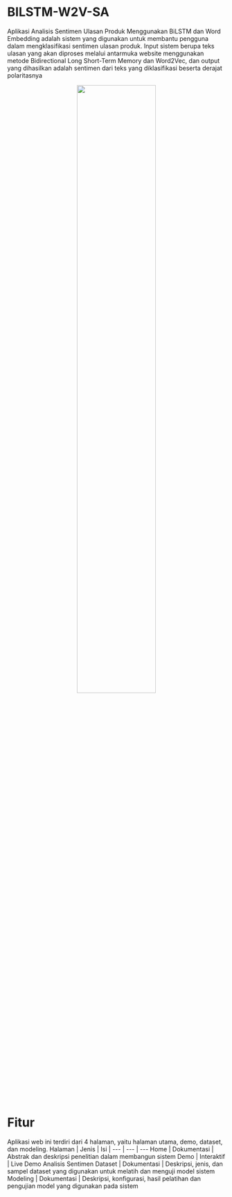 # BILSTM-W2V-SA

Aplikasi Analisis Sentimen Ulasan Produk Menggunakan BiLSTM dan Word Embedding adalah sistem yang digunakan untuk membantu pengguna dalam mengklasifikasi sentimen ulasan produk. Input sistem berupa teks ulasan yang akan diproses melalui antarmuka website menggunakan metode Bidirectional Long Short-Term Memory dan Word2Vec, dan output yang dihasilkan adalah sentimen dari teks yang diklasifikasi beserta derajat polaritasnya

<div align="center">
<img src = https://user-images.githubusercontent.com/86480193/228940549-1b303ce7-5302-4dcb-a6ed-4dba4b146c29.png height="60%" width="60%">
</div>

# Fitur
Aplikasi web ini terdiri dari 4 halaman, yaitu halaman utama, demo, dataset, dan modeling. 
Halaman | Jenis | Isi
| --- | --- | ---
Home | Dokumentasi | Abstrak dan deskripsi penelitian dalam membangun sistem
Demo  | Interaktif | Live Demo Analisis Sentimen
Dataset | Dokumentasi | Deskripsi, jenis, dan sampel dataset yang digunakan untuk melatih dan menguji model sistem
Modeling | Dokumentasi | Deskripsi, konfigurasi, hasil pelatihan dan pengujian model yang digunakan pada sistem
